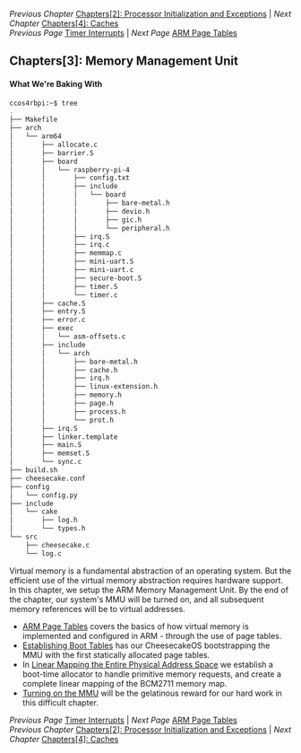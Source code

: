 *Previous Chapter* [Chapters[2]: Processor Initialization and Exceptions](../chapter02/chapter2.md) | *Next Chapter* [Chapters[4]: Caches](../chapter04/chapter4.md)  
*Previous Page* [Timer Interrupts](../chapter02/timer-interrupts.md)  |  *Next Page* [ARM Page Tables](arm-page-tables.md)

## Chapters[3]: Memory Management Unit

#### What We're Baking With

```bash
ccos4rbpi:~$ tree
.
├── Makefile
├── arch
│   └── arm64
│       ├── allocate.c
│       ├── barrier.S
│       ├── board
│       │   └── raspberry-pi-4
│       │       ├── config.txt
│       │       ├── include
│       │       │   └── board
│       │       │       ├── bare-metal.h
│       │       │       ├── devio.h
│       │       │       ├── gic.h
│       │       │       └── peripheral.h
│       │       ├── irq.S
│       │       ├── irq.c
│       │       ├── memmap.c
│       │       ├── mini-uart.S
│       │       ├── mini-uart.c
│       │       ├── secure-boot.S
│       │       ├── timer.S
│       │       └── timer.c
│       ├── cache.S
│       ├── entry.S
│       ├── error.c
│       ├── exec
│       │   └── asm-offsets.c
│       ├── include
│       │   └── arch
│       │       ├── bare-metal.h
│       │       ├── cache.h
│       │       ├── irq.h
│       │       ├── linux-extension.h
│       │       ├── memory.h
│       │       ├── page.h
│       │       ├── process.h
│       │       └── prot.h
│       ├── irq.S
│       ├── linker.template
│       ├── main.S
│       ├── memset.S
│       └── sync.c
├── build.sh
├── cheesecake.conf
├── config
│   └── config.py
├── include
│   └── cake
│       ├── log.h
│       └── types.h
└── src
    ├── cheesecake.c
    └── log.c
```

Virtual memory is a fundamental abstraction of an operating system. But the efficient use of the virtual memory abstraction requires hardware support. In this chapter, we setup the ARM Memory Management Unit. By the end of the chapter, our system's MMU will be turned on, and all subsequent memory references will be to virtual addresses.

- [ARM Page Tables](arm-page-tables.md) covers the basics of how virtual memory is implemented and configured in ARM - through the use of page tables.
- [Establishing Boot Tables](boot-tables.md) has our CheesecakeOS bootstrapping the MMU with the first statically allocated page tables.
- In [Linear Mapping the Entire Physical Address Space](linear-mapping.md) we establish a boot-time allocator to handle primitive memory requests, and create a complete linear mapping of the BCM2711 memory map.
- [Turning on the MMU](mmu.md) will be the gelatinous reward for our hard work in this difficult chapter.

*Previous Page* [Timer Interrupts](../chapter02/timer-interrupts.md)  |  *Next Page* [ARM Page Tables](arm-page-tables.md)  
*Previous Chapter* [Chapters[2]: Processor Initialization and Exceptions](../chapter02/chapter2.md) | *Next Chapter* [Chapters[4]: Caches](../chapter04/chapter4.md)
